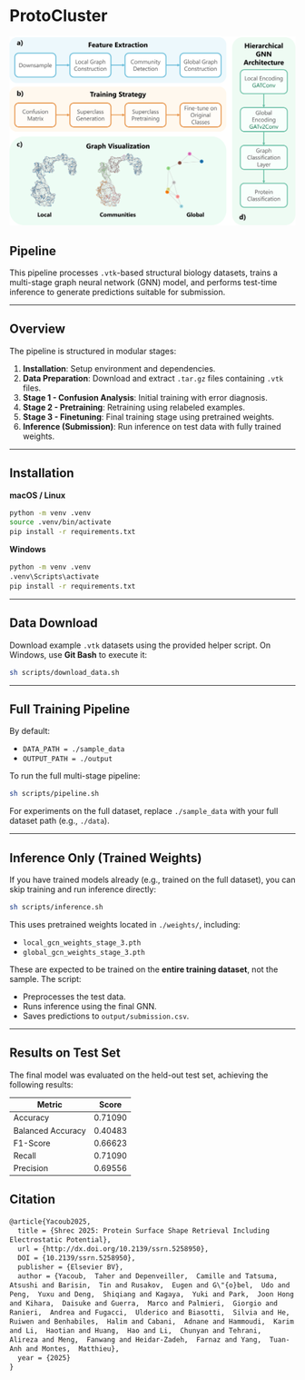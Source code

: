 # **ProtoCluster**

![Architecture](architecture.png)

## Pipeline

This pipeline processes `.vtk`-based structural biology datasets, trains a multi-stage graph neural network (GNN) model, and performs test-time inference to generate predictions suitable for submission.

---

## Overview

The pipeline is structured in modular stages:

1. **Installation**: Setup environment and dependencies.
2. **Data Preparation**: Download and extract `.tar.gz` files containing `.vtk` files.
3. **Stage 1 - Confusion Analysis**: Initial training with error diagnosis.
4. **Stage 2 - Pretraining**: Retraining using relabeled examples.
5. **Stage 3 - Finetuning**: Final training stage using pretrained weights.
6. **Inference (Submission)**: Run inference on test data with fully trained weights.

---

## Installation

**macOS / Linux**

```bash
python -m venv .venv
source .venv/bin/activate
pip install -r requirements.txt
```

**Windows**

```bash
python -m venv .venv
.venv\Scripts\activate
pip install -r requirements.txt
```

---

## Data Download

Download example `.vtk` datasets using the provided helper script. On Windows, use **Git Bash** to execute it:

```bash
sh scripts/download_data.sh
```

---

## Full Training Pipeline

By default:
- `DATA_PATH = ./sample_data`
- `OUTPUT_PATH = ./output`

To run the full multi-stage pipeline:

```bash
sh scripts/pipeline.sh
```

For experiments on the full dataset, replace `./sample_data` with your full dataset path (e.g., `./data`).

---

## Inference Only (Trained Weights)

If you have trained models already (e.g., trained on the full dataset), you can skip training and run inference directly:

```bash
sh scripts/inference.sh
```

This uses pretrained weights located in `./weights/`, including:

- `local_gcn_weights_stage_3.pth`
- `global_gcn_weights_stage_3.pth`

These are expected to be trained on the **entire training dataset**, not the sample. The script:
- Preprocesses the test data.
- Runs inference using the final GNN.
- Saves predictions to `output/submission.csv`.

---

## Results on Test Set

The final model was evaluated on the held-out test set, achieving the following results:

| Metric             | Score    |
|--------------------|----------|
| Accuracy           | 0.71090  |
| Balanced Accuracy  | 0.40483  |
| F1-Score           | 0.66623  |
| Recall             | 0.71090  |
| Precision          | 0.69556  |

## Citation
```
@article{Yacoub2025,
  title = {Shrec 2025: Protein Surface Shape Retrieval Including Electrostatic Potential},
  url = {http://dx.doi.org/10.2139/ssrn.5258950},
  DOI = {10.2139/ssrn.5258950},
  publisher = {Elsevier BV},
  author = {Yacoub,  Taher and Depenveiller,  Camille and Tatsuma,  Atsushi and Barisin,  Tin and Rusakov,  Eugen and G\"{o}bel,  Udo and Peng,  Yuxu and Deng,  Shiqiang and Kagaya,  Yuki and Park,  Joon Hong and Kihara,  Daisuke and Guerra,  Marco and Palmieri,  Giorgio and Ranieri,  Andrea and Fugacci,  Ulderico and Biasotti,  Silvia and He,  Ruiwen and Benhabiles,  Halim and Cabani,  Adnane and Hammoudi,  Karim and Li,  Haotian and Huang,  Hao and Li,  Chunyan and Tehrani,  Alireza and Meng,  Fanwang and Heidar-Zadeh,  Farnaz and Yang,  Tuan-Anh and Montes,  Matthieu},
  year = {2025}
}
```
